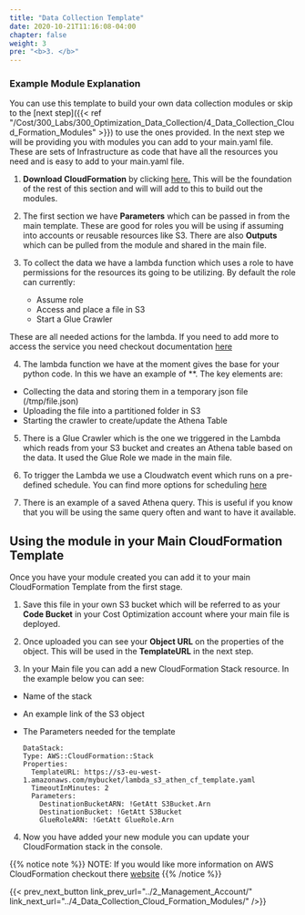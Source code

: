 ```yaml
---
title: "Data Collection Template"
date: 2020-10-21T11:16:08-04:00
chapter: false
weight: 3
pre: "<b>3. </b>"
---
```


### Example Module Explanation
You can use this template to build your own data collection modules or skip to the [next step]({{< ref "/Cost/300_Labs/300_Optimization_Data_Collection/4_Data_Collection_Cloud_Formation_Modules" >}}) to use the ones provided. In the next step we will be providing you with modules you can add to your main.yaml file. These are sets of Infrastructure as code that have all the resources you need and is easy to add to your main.yaml file. 

1.  **Download CloudFormation** by clicking [here.](/Cost/300_Optimization_Data_Collection/Code/lambda_s3_athen_cf_template.yaml) This will be the foundation of the rest of this section and will will add to this to build out the modules.

2. The first section we have **Parameters** which can be passed in from the main template. These are good for roles you will be using if assuming into accounts or reusable resources like S3. There are also **Outputs** which can be pulled from the module and shared in the main file. 


3. To collect the data we have a lambda function which uses a role to have permissions for the resources its going to be utilizing.  By default the role can currently: 
    * Assume role 
    * Access and place a file in S3
    * Start a Glue Crawler

These are all needed actions for the lambda. If you need to add more to access the service you need checkout documentation [here](https://docs.aws.amazon.com/AWSCloudFormation/latest/UserGuide/aws-resource-iam-role.html)

4. The lambda function we have at the moment gives the base for your python code. In this we have an example of **. The key elements are:
* Collecting the data and storing them in a temporary json file (/tmp/file.json)
* Uploading the file into a partitioned folder in S3
* Starting the crawler to create/update the Athena Table

5. There is a Glue Crawler which is the one we triggered in the Lambda which reads from your S3 bucket and creates an Athena table based on the data. It used the Glue Role we made in the main file.

6. To trigger the Lambda we use a Cloudwatch event which runs on a pre-defined schedule. You can find more options for scheduling [here](https://docs.aws.amazon.com/AmazonCloudWatch/latest/events/ScheduledEvents.html)

7. There is an example of a saved Athena query. This is useful if you know that you will be using the same query often and want to have it available.  

## Using the module in your Main CloudFormation Template

Once you have your module created you can add it to your main CloudFormation Template from the first stage.  

1. Save this file in your own S3 bucket which will be referred to as your **Code Bucket** in your Cost Optimization account where your main file is deployed.  

2. Once uploaded you can see your **Object URL** on the properties of the object. This will be used in the **TemplateURL** in the next step.

3. In your Main file you can add a new CloudFormation Stack resource. In the example below you can see:

* Name of the stack
* An example link of the S3 object
* The Parameters needed for the template

      DataStack:
      Type: AWS::CloudFormation::Stack
      Properties:
        TemplateURL: https://s3-eu-west-1.amazonaws.com/mybucket/lambda_s3_athen_cf_template.yaml
        TimeoutInMinutes: 2
        Parameters:
          DestinationBucketARN: !GetAtt S3Bucket.Arn 
          DestinationBucket: !GetAtt S3Bucket
          GlueRoleARN: !GetAtt GlueRole.Arn
          
          
4. Now you have added your new module you can update your CloudFormation stack in the console. 

{{% notice note %}}
NOTE: If you would like more information on AWS CloudFormation checkout there [website](https://docs.aws.amazon.com/cloudformation/index.html)
{{% /notice %}}


{{< prev_next_button link_prev_url="../2_Management_Account/" link_next_url="../4_Data_Collection_Cloud_Formation_Modules/" />}}

